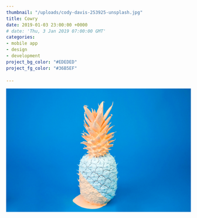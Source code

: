 ```yaml
---
thumbnail: "/uploads/cody-davis-253925-unsplash.jpg"
title: Cowry
date: 2019-01-03 23:00:00 +0000
# date: 'Thu, 3 Jan 2019 07:00:00 GMT'
categories:
- mobile app
- design
- development
project_bg_color: "#EDEDED"
project_fg_color: "#36B5EF"

---
```

![](/uploads/cody-davis-253925-unsplash.jpg)